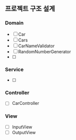 ## 프로젝트 구조 설계

### Domain

- [ ] Car
- [ ] Cars
- [ ] CarNameValidator
- [ ] RandomNumberGenerator
- [ ] 
### Service

- [ ] 


### Controller

- [ ] CarController

### View

- [ ] InputView
- [ ] OutputView